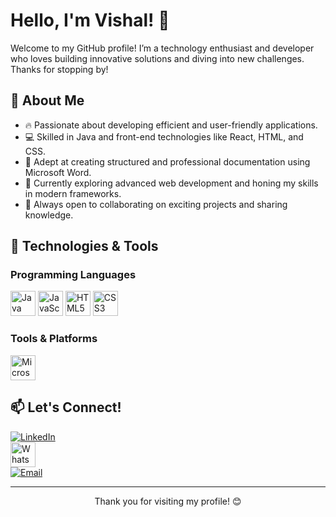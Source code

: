 # Hello, I'm Vishal! 👋

Welcome to my GitHub profile! I’m a technology enthusiast and developer who loves building innovative solutions and diving into new challenges. Thanks for stopping by!

## 🚀 About Me

- 🔥 Passionate about developing efficient and user-friendly applications.
- 💻 Skilled in Java and front-end technologies like React, HTML, and CSS.
- 📝 Adept at creating structured and professional documentation using Microsoft Word.
- 🌱 Currently exploring advanced web development and honing my skills in modern frameworks.
- 🤝 Always open to collaborating on exciting projects and sharing knowledge.

## 🔧 Technologies & Tools

### Programming Languages
<p>
  <img src="https://cdn.jsdelivr.net/gh/devicons/devicon/icons/java/java-original.svg" width="40" height="40" alt="Java" />
  <img src="https://cdn.jsdelivr.net/gh/devicons/devicon/icons/javascript/javascript-original.svg" width="40" height="40" alt="JavaScript" />
  <img src="https://cdn.jsdelivr.net/gh/devicons/devicon/icons/html5/html5-original.svg" width="40" height="40" alt="HTML5" />
  <img src="https://cdn.jsdelivr.net/gh/devicons/devicon/icons/css3/css3-original.svg" width="40" height="40" alt="CSS3" />
</p>



### Tools & Platforms
<p>
   <img src="https://upload.wikimedia.org/wikipedia/commons/a/a3/Microsoft_Word_2019_logo.svg" width="40" height="40" alt="Microsoft Word" />
</p>
</p>

## 📫 Let's Connect!
[![LinkedIn](https://img.shields.io/badge/-LinkedIn-blue?style=flat&logo=Linkedin&logoColor=white)](https://www.linkedin.com/in/vishal-s-k-10814b277?utm_source=share&utm_campaign=share_via&utm_content=profile&utm_medium=android_app)  
<a href="https://wa.me/919789313666">
  <img src="https://upload.wikimedia.org/wikipedia/commons/6/6b/WhatsApp.svg" width="40" height="40" alt="WhatsApp" />
</a>  
[![Email](https://img.shields.io/badge/Email-vishalsubbiah2020%40gmail.com-blue?style=flat&logo=gmail&logoColor=white)](mailto:vishalsubbiah2020@gmail.com)

---

<p align="center">
  Thank you for visiting my profile! 😊
</p>
